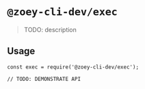 # `@zoey-cli-dev/exec`

> TODO: description

## Usage

```
const exec = require('@zoey-cli-dev/exec');

// TODO: DEMONSTRATE API
```
